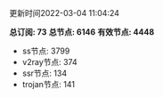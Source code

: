 更新时间2022-03-04 11:04:24

**总订阅: 73**
**总节点: 6146**
**有效节点: 4448**
- ss节点: 3799
- v2ray节点: 374
- ssr节点: 134
- trojan节点: 141
